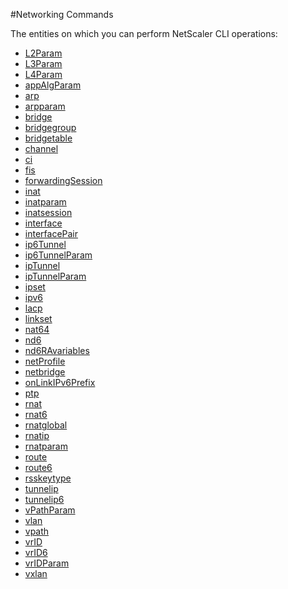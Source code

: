 #Networking Commands

The entities on which you can perform NetScaler CLI operations:
<ul><li><a href="../../network/l2param/l2param">L2Param</a></li><li><a href="../../network/l3param/l3param">L3Param</a></li><li><a href="../../network/l4param/l4param">L4Param</a></li><li><a href="../../network/appalgparam/appalgparam">appAlgParam</a></li><li><a href="../../network/arp/arp">arp</a></li><li><a href="../../network/arpparam/arpparam">arpparam</a></li><li><a href="../../network/bridge/bridge">bridge</a></li><li><a href="../../network/bridgegroup/bridgegroup">bridgegroup</a></li><li><a href="../../network/bridgetable/bridgetable">bridgetable</a></li><li><a href="../../network/channel/channel">channel</a></li><li><a href="../../network/ci/ci">ci</a></li><li><a href="../../network/fis/fis">fis</a></li><li><a href="../../network/forwardingsession/forwardingsession">forwardingSession</a></li><li><a href="../../network/inat/inat">inat</a></li><li><a href="../../network/inatparam/inatparam">inatparam</a></li><li><a href="../../network/inatsession/inatsession">inatsession</a></li><li><a href="../../network/interface/interface">interface</a></li><li><a href="../../network/interfacepair/interfacepair">interfacePair</a></li><li><a href="../../network/ip6tunnel/ip6tunnel">ip6Tunnel</a></li><li><a href="../../network/ip6tunnelparam/ip6tunnelparam">ip6TunnelParam</a></li><li><a href="../../network/iptunnel/iptunnel">ipTunnel</a></li><li><a href="../../network/iptunnelparam/iptunnelparam">ipTunnelParam</a></li><li><a href="../../network/ipset/ipset">ipset</a></li><li><a href="../../network/ipv6/ipv6">ipv6</a></li><li><a href="../../network/lacp/lacp">lacp</a></li><li><a href="../../network/linkset/linkset">linkset</a></li><li><a href="../../network/nat64/nat64">nat64</a></li><li><a href="../../network/nd6/nd6">nd6</a></li><li><a href="../../network/nd6ravariables/nd6ravariables">nd6RAvariables</a></li><li><a href="../../network/netprofile/netprofile">netProfile</a></li><li><a href="../../network/netbridge/netbridge">netbridge</a></li><li><a href="../../network/onlinkipv6prefix/onlinkipv6prefix">onLinkIPv6Prefix</a></li><li><a href="../../network/ptp/ptp">ptp</a></li><li><a href="../../network/rnat/rnat">rnat</a></li><li><a href="../../network/rnat6/rnat6">rnat6</a></li><li><a href="../../network/rnatglobal/rnatglobal">rnatglobal</a></li><li><a href="../../network/rnatip/rnatip">rnatip</a></li><li><a href="../../network/rnatparam/rnatparam">rnatparam</a></li><li><a href="../../network/route/route">route</a></li><li><a href="../../network/route6/route6">route6</a></li><li><a href="../../network/rsskeytype/rsskeytype">rsskeytype</a></li><li><a href="../../network/tunnelip/tunnelip">tunnelip</a></li><li><a href="../../network/tunnelip6/tunnelip6">tunnelip6</a></li><li><a href="../../network/vpathparam/vpathparam">vPathParam</a></li><li><a href="../../network/vlan/vlan">vlan</a></li><li><a href="../../network/vpath/vpath">vpath</a></li><li><a href="../../network/vrid/vrid">vrID</a></li><li><a href="../../network/vrid6/vrid6">vrID6</a></li><li><a href="../../network/vridparam/vridparam">vrIDParam</a></li><li><a href="../../network/vxlan/vxlan">vxlan</a></li></ul>



